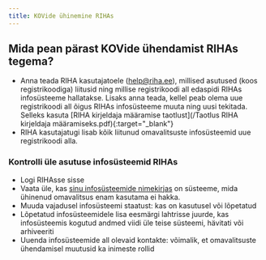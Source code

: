 ```yaml
---
title: KOVide ühinemine RIHAs
---
```


## Mida pean pärast KOVide ühendamist RIHAs tegema? 

- Anna teada RIHA kasutajatoele (help@riha.ee), millised asutused (koos registrikoodiga) liitusid ning millise registrikoodi all edaspidi RIHAs infosüsteeme hallatakse. Lisaks anna teada, kellel peab olema uue registrikoodi all õigus RIHAs infosüsteeme muuta ning uusi tekitada. Selleks kasuta [RIHA kirjeldaja määramise taotlust](/Taotlus RIHA kirjeldaja määramiseks.pdf){:target="_blank"}
- RIHA kasutajatugi lisab kõik liitunud omavalitsuste infosüsteemid uue registrikoodi alla.

### Kontrolli üle asutuse infosüsteemid RIHAs

- Logi RIHAsse sisse
- Vaata üle, kas [sinu infosüsteemide nimekirjas](https://www.riha.ee/Kirjelda) on süsteeme, mida ühinenud omavalitsus enam kasutama ei hakka.
- Muuda vajadusel infosüsteemi staatust: kas on kasutusel või lõpetatud
- Lõpetatud infosüsteemidele lisa eesmärgi lahtrisse juurde, kas infosüsteemis kogutud andmed viidi üle teise süsteemi, hävitati või arhiveeriti
- Uuenda infosüsteemide all olevaid kontakte: võimalik, et omavalitsuste ühendamisel muutusid ka inimeste rollid
